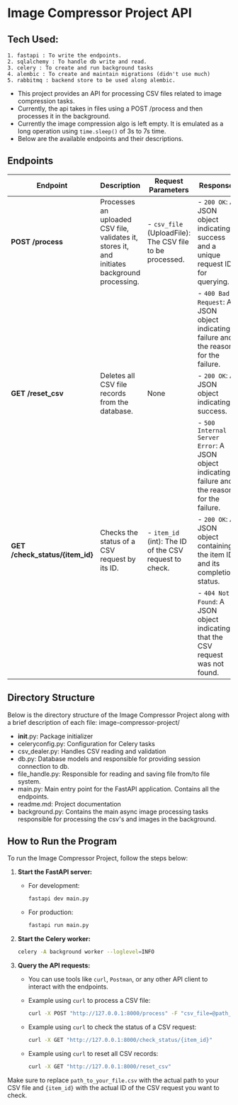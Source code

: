 # Image Compressor Project API

## Tech Used:
    1. fastapi : To write the endpoints.
    2. sqlalchemy : To handle db write and read.
    3. celery : To create and run background tasks
    4. alembic : To create and maintain migrations (didn't use much)
    5. rabbitmq : backend store to be used along alembic.

- This project provides an API for processing CSV files related to image compression tasks. 
- Currently, the api takes in files using a POST /process and then processes it in the background.
- Currently the image compression algo is left empty. It is emulated as a long operation using `time.sleep()` of 3s to 7s time.
- Below are the available endpoints and their descriptions.

## Endpoints


| Endpoint                | Description                                                                 | Request Parameters                                                                 | Response                                                                                       |
|-------------------------|-----------------------------------------------------------------------------|-----------------------------------------------------------------------------------|------------------------------------------------------------------------------------------------|
| **POST /process**       | Processes an uploaded CSV file, validates it, stores it, and initiates background processing. | - `csv_file` (UploadFile): The CSV file to be processed.                          | - `200 OK`: A JSON object indicating success and a unique request ID for querying.                   |
|                         |                                                                             |                                                                                   | - `400 Bad Request`: A JSON object indicating failure and the reason for the failure.          |
| **GET /reset_csv**      | Deletes all CSV file records from the database.                             | None                                                                              | - `200 OK`: A JSON object indicating success.                                                  |
|                         |                                                                             |                                                                                   | - `500 Internal Server Error`: A JSON object indicating failure and the reason for the failure.|
| **GET /check_status/{item_id}** | Checks the status of a CSV request by its ID.                              | - `item_id` (int): The ID of the CSV request to check.                            | - `200 OK`: A JSON object containing the item ID and its completion status.                    |
|                         |                                                                             |                                                                                   | - `404 Not Found`: A JSON object indicating that the CSV request was not found.                |



## Directory Structure

Below is the directory structure of the Image Compressor Project along with a brief description of each file:
image-compressor-project/
- __init__.py: Package initializer
- celeryconfig.py: Configuration for Celery tasks
- csv_dealer.py: Handles CSV reading and validation
- db.py: Database models and responsible for providing session connection to db.
- file_handle.py: Responsible for reading and saving file from/to file system.
- main.py: Main entry point for the FastAPI application. Contains all the endpoints.
- readme.md: Project documentation
- background.py: Contains the main async image processing tasks responsible for processing the csv's and images in the background.


## How to Run the Program

To run the Image Compressor Project, follow the steps below:

1. **Start the FastAPI server:**

   - For development:
     ```sh
     fastapi dev main.py
     ```

   - For production:
     ```sh
     fastapi run main.py
     ```

2. **Start the Celery worker:**
   ```sh
   celery -A background worker --loglevel=INFO
   ```

3. **Query the API requests:**

   - You can use tools like `curl`, `Postman`, or any other API client to interact with the endpoints.

   - Example using `curl` to process a CSV file:
     ```sh
     curl -X POST "http://127.0.0.1:8000/process" -F "csv_file=@path_to_your_file.csv"
     ```

   - Example using `curl` to check the status of a CSV request:
     ```sh
     curl -X GET "http://127.0.0.1:8000/check_status/{item_id}"
     ```

   - Example using `curl` to reset all CSV records:
     ```sh
     curl -X GET "http://127.0.0.1:8000/reset_csv"
     ```

Make sure to replace `path_to_your_file.csv` with the actual path to your CSV file and `{item_id}` with the actual ID of the CSV request you want to check.


